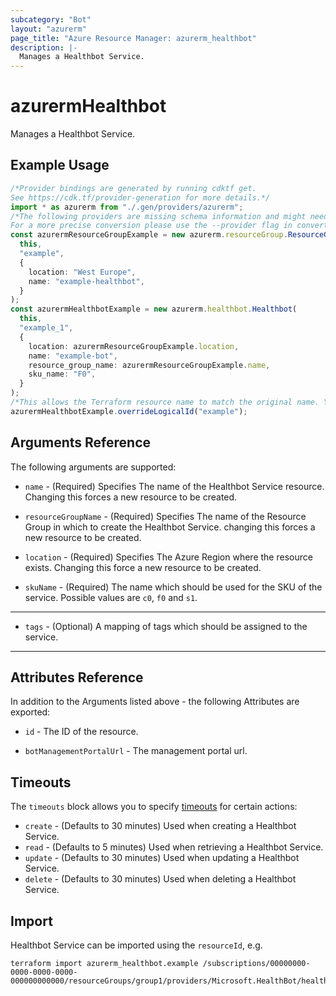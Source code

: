 ```yaml
---
subcategory: "Bot"
layout: "azurerm"
page_title: "Azure Resource Manager: azurerm_healthbot"
description: |-
  Manages a Healthbot Service.
---
```


# azurermHealthbot

Manages a Healthbot Service.

## Example Usage

```typescript
/*Provider bindings are generated by running cdktf get.
See https://cdk.tf/provider-generation for more details.*/
import * as azurerm from "./.gen/providers/azurerm";
/*The following providers are missing schema information and might need manual adjustments to synthesize correctly: azurerm.
For a more precise conversion please use the --provider flag in convert.*/
const azurermResourceGroupExample = new azurerm.resourceGroup.ResourceGroup(
  this,
  "example",
  {
    location: "West Europe",
    name: "example-healthbot",
  }
);
const azurermHealthbotExample = new azurerm.healthbot.Healthbot(
  this,
  "example_1",
  {
    location: azurermResourceGroupExample.location,
    name: "example-bot",
    resource_group_name: azurermResourceGroupExample.name,
    sku_name: "F0",
  }
);
/*This allows the Terraform resource name to match the original name. You can remove the call if you don't need them to match.*/
azurermHealthbotExample.overrideLogicalId("example");

```

## Arguments Reference

The following arguments are supported:

*   `name` - (Required) Specifies The name of the Healthbot Service resource. Changing this forces a new resource to be created.

*   `resourceGroupName` - (Required) Specifies The name of the Resource Group in which to create the Healthbot Service. changing this forces a new resource to be created.

*   `location` - (Required) Specifies The Azure Region where the resource exists. Changing this force a new resource to be created.

*   `skuName` - (Required) The name which should be used for the SKU of the service. Possible values are `c0`, `f0` and `s1`.

***

* `tags` - (Optional) A mapping of tags which should be assigned to the service.

***

## Attributes Reference

In addition to the Arguments listed above - the following Attributes are exported:

*   `id` - The ID of the resource.

*   `botManagementPortalUrl` - The management portal url.

## Timeouts

The `timeouts` block allows you to specify [timeouts](https://www.terraform.io/language/resources/syntax#operation-timeouts) for certain actions:

* `create` - (Defaults to 30 minutes) Used when creating a Healthbot Service.
* `read` - (Defaults to 5 minutes) Used when retrieving a Healthbot Service.
* `update` - (Defaults to 30 minutes) Used when updating a Healthbot Service.
* `delete` - (Defaults to 30 minutes) Used when deleting a Healthbot Service.

## Import

Healthbot Service can be imported using the `resourceId`, e.g.

```console
terraform import azurerm_healthbot.example /subscriptions/00000000-0000-0000-0000-000000000000/resourceGroups/group1/providers/Microsoft.HealthBot/healthBots/bot1
```
